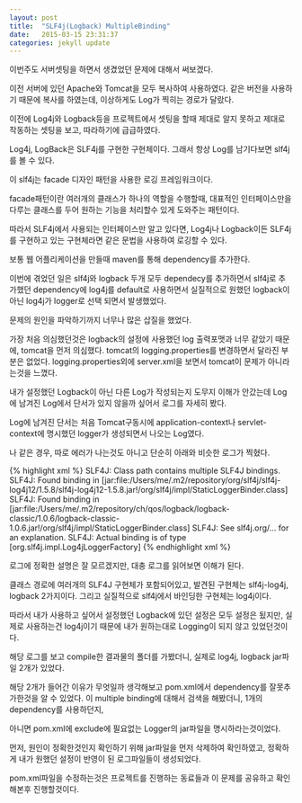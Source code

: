```yaml
---
layout: post
title:  "SLF4j(Logback) MultipleBinding"
date:   2015-03-15 23:31:37
categories: jekyll update
---
```

이번주도 서버셋팅을 하면서 생겼었던 문제에 대해서 써보겠다.

이전 서버에 있던 Apache와 Tomcat을 모두 복사하여 사용하였다. 같은 버전을 사용하기 때문에 복사를 하였는데, 이상하게도 Log가 찍히는 경로가 달랐다.

이전에 Log4j와 Logback등을 프로젝트에서 셋팅을 할때 제대로 알지 못하고 제대로 작동하는 셋팅을 보고, 따라하기에 급급하였다.

Log4j, LogBack은 SLF4j를 구현한 구현체이다. 그래서 항상 Log를 남기다보면 slf4j를 볼 수 있다.

이 slf4j는 facade 디자인 패턴을 사용한 로깅 프레임워크이다.

facade패턴이란 여러개의 클래스가 하나의 역할을 수행할때, 대표적인 인터페이스만을 다루는 클래스를 두어 원하는 기능을 처리할수 있게 도와주는 패턴이다.

따라서 SLF4j에서 사용되는 인터페이스만 알고 있다면, Log4j나 Logback이든 SLF4j를 구현하고 있는 구현체라면 같은 문법을 사용하여 로깅할 수 있다.

보통 웹 어플리케이션을 만들때 maven를 통해  dependency를 추가한다.

이번에 겪었던 일은 slf4j와 logback 두개 모두 dependecy를 추가하면서 slf4j로 추가했던 dependency에 log4j를 default로 사용하면서 실질적으로 원했던 logback이 아닌 log4j가 logger로 선택 되면서 발생했었다.

문제의 원인을 파악하기까지 너무나 많은 삽질을 했었다.

가장 처음 의심했던것은 logback의 설정에 사용했던 log 출력포맷과 너무 같았기 때문에, tomcat을 먼저 의심했다. tomcat의 logging.properties를 변경하면서 달라진 부분은 없었다.
logging.properties외에 server.xml을 보면서 tomcat이 문제가 아니라는것을 느꼈다.

내가 설정했던 Logback이 아닌 다른 Log가 작성되는지 도무지 이해가 안갔는데 Log에 남겨진 Log에서 단서가 있지 않을까 싶어서 로그를 자세히 봤다.

Log에 남겨진 단서는 처음 Tomcat구동시에 application-context나 servlet-context에 명시했던 logger가 생성되면서 나오는 Log였다.

나 같은 경우, 따로 에러가 나는것도 아니고 단순히 아래와 비슷한 로그가 찍혔다.

{% highlight xml %}
SLF4J: Class path contains multiple SLF4J bindings. 
SLF4J: Found binding in [jar:file:/Users/me/.m2/repository/org/slf4j/slf4j-log4j12/1.5.8/slf4j-log4j12-1.5.8.jar!/org/slf4j/impl/StaticLoggerBinder.class] 
SLF4J: Found binding in [jar:file:/Users/me/.m2/repository/ch/qos/logback/logback-classic/1.0.6/logback-classic-1.0.6.jar!/org/slf4j/impl/StaticLoggerBinder.class] 
SLF4J: See slf4j.org/… for an explanation.
SLF4J: Actual binding is of type [org.slf4j.impl.Log4jLoggerFactory]
{% endhighlight xml %}

로그에 정확한 설명은 잘 모르겠지만, 대충 로그를 읽어보면 이해가 된다.

클래스 경로에 여러개의 SLF4J 구현체가 포함되어있고, 발견된 구현체는 slf4j-log4j, logback 2가지이다. 그리고 실질적으로 slf4j에서 바인딩한 구현체는 log4j이다.

따라서 내가 사용하고 싶어서 설정했던 Logback에 있던 설정은 모두 설정은 됬지만, 실제로 사용하는건 log4j이기 때문에 내가 원하는대로 Logging이 되지 않고 있었던것이다.

해당 로그를 보고 compile한 결과물의 폴더를 가봤더니, 실제로 log4j, logback jar파일 2개가 있었다.

해당 2개가 들어간 이유가 무엇일까 생각해보고 pom.xml에서 dependency를 잘못추가한것을 알 수 있었다. 이 multiple binding에 대해서 검색을 해봤더니, 1개의 dependency를 사용하던지,

아니면 pom.xml에 exclude에 필요없는 Logger의 jar파일을 명시하라는것이었다.

먼저, 원인이 정확한것인지 확인하기 위해 jar파일을 먼저 삭제하여 확인하였고, 정확하게 내가 원했던 설정이 반영이 된 로그파일들이 생성되었다.

pom.xml파일을 수정하는것은 프로젝트를 진행하는 동료들과 이 문제를 공유하고 확인해본후 진행할것이다.
